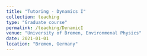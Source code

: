 ```yaml
---
title: "Tutoring - Dynamics I"
collection: teaching
type: "Graduate course"
permalink: /teaching/DynamicI
venue: "University of Bremen, Environmenal Physics"
date: 2021-01-01
location: "Bremen, Germany"
---
```


